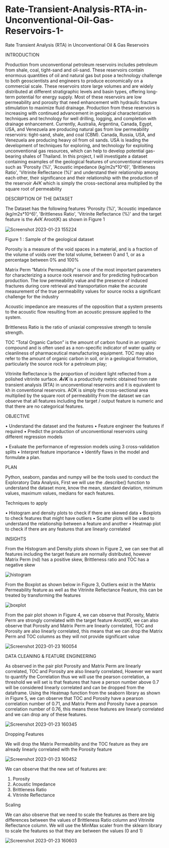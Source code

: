 # Rate-Transient-Analysis-RTA-in-Unconventional-Oil-Gas-Reservoirs-1-
Rate Transient Analysis (RTA) in Unconventional Oil &amp; Gas Reservoirs 




INTRODUCTION


Production from unconventional petroleum reservoirs includes petroleum from 
shale, coal, tight-sand and oil-sand. These reservoirs contain enormous quantities of oil 
and natural gas but pose a technology challenge to both geoscientists and engineers to 
produce economically on a commercial scale. These reservoirs store large volumes and 
are widely distributed at different stratigraphic levels and basin types, offering long-term 
potential for energy supply. Most of these reservoirs are low permeability and porosity 
that need enhancement with hydraulic fracture stimulation to maximize fluid drainage. 
Production from these reservoirs is increasing with continued advancement in geological 
characterization techniques and technology for well drilling, logging, and completion with 
drainage enhancement. Currently, Australia, Argentina, Canada, Egypt, USA, and 
Venezuela are producing natural gas from low permeability reservoirs: tight-sand, shale, 
and coal (CBM). Canada, Russia, USA, and Venezuela are producing heavy oil from oil 
sands. USA is leading the development of techniques for exploring, and technology for 
exploiting unconventional gas resources, which can help to develop potential gas-bearing 
shales of Thailand.
In this project, I will investigate a dataset containing examples of the geological 
features of unconventional reservoirs such as 'Porosity (%)', 'Acoustic impedance 
(kg/m2s*10^6)', 'Brittleness Ratio', 'Vitrinite Reflectance (%)' and understand their 
relationship among each other, their significance and their relationship with the production 
of the reservoir 𝐴√𝐾 which is simply the cross-sectional area multiplied by the square root 
of permeability

DESCRIPTION OF THE DATASET


The Dataset has the following features 'Porosity (%)', 'Acoustic impedance 
(kg/m2s*10^6)', 'Brittleness Ratio', 'Vitrinite Reflectance (%)' and the target feature is 
the 𝐴√𝐾 Aroot(K) as shown in Figure 1

![Screenshot 2023-01-23 155224](https://user-images.githubusercontent.com/118182347/214056614-fee481b0-8e5e-44bc-a260-ced9ec31100f.png)


Figure 1 : Sample of the geological dataset


Porosity is a measure of the void spaces in a material, and is a fraction of the volume 
of voids over the total volume, between 0 and 1, or as a percentage between 0% and 
100%


Matrix Perm “Matrix Permeability” is one of the most important parameters for 
characterizing a source rock reservoir and for predicting hydrocarbon production. The 
low permeability value and the presence of induced fractures during core retrieval and 
transportation make the accurate measurement of the true permeability values for 
source rocks a significant challenge for the industry


Acoustic impedance are measures of the opposition that a system presents to the 
acoustic flow resulting from an acoustic pressure applied to the system.


Brittleness Ratio is the ratio of uniaxial compressive strength to tensile strength.


TOC “Total Organic Carbon” is the amount of carbon found in an organic compound 
and is often used as a non-specific indicator of water quality or cleanliness of 
pharmaceutical manufacturing equipment. TOC may also refer to the amount of organic 
carbon in soil, or in a geological formation, particularly the source rock for a petroleum 
play;


Vitrinite Reflectance is the proportion of incident light reflected from a polished vitrinite 
surface.
𝑨√𝑲 is a productivity metric obtained from rate transient analysis (RTA) in 
unconventional reservoirs and it is equivalent to kh in conventional reservoirs. AOK is 
simply the cross-sectional area multiplied by the square root of permeability
From the dataset we can observe that all features including the target / output feature is 
numeric and that there are no categorical features.


OBJECTIVE


• Understand the dataset and the features
• Feature engineer the features if required
• Predict the production of unconventional reservoirs using different regression 
models


• Evaluate the performance of regression models using 3 cross-validation splits
• Interpret feature importance
• Identify flaws in the model and formulate a plan.


PLAN


Python, seaborn, pandas and numpy will be the tools used to conduct the Exploratory 
Data Analysis, First we will use the .describe() function to understand the dataset more, 
know the mean, standard deviation, minimum values, maximum values, medians for 
each features.

Techniques to apply


• Histogram and density plots to check if there are skewed data
• Boxplots to check features that might have outliers
• Scatter plots will be used to understand the relationship between a feature and 
another
• Heatmap plot to check if there are any features that are linearly correlated

INSIGHTS

From the Histogram and Density plots shown in Figure 2, we can see that all features 
including the target feature are normally distributed, however Matrix Perm (nd) has a 
positive skew, Brittleness ratio and TOC has a negative skew







![histogram](https://user-images.githubusercontent.com/118182347/214057656-c8803f31-e8c7-4fe7-b304-aa327810c169.png)

From the Boxplot as shown below in Figure 3, Outliers exist in the Matrix Permeability 
feature as well as the Vitrinite Reflectance Feature, this can be treated by transforming 
the features

![boxplot](https://user-images.githubusercontent.com/118182347/214058105-dfe9d151-66f8-4720-97f2-a50e86704d20.png)


From the pair plot shown in Figure 4, we can observe that Porosity, Matrix Perm are 
strongly correlated with the target feature Aroot(K), we can also observe that Porosity and 
Matrix Perm are linearly correlated, TOC and Porosity are also linearly correlated, this 
means that we can drop the Matrix Perm and TOC columns as they will not provide 
significant value



![Screenshot 2023-01-23 160054](https://user-images.githubusercontent.com/118182347/214058500-b41f846d-1e44-4fc8-9114-42df207f20e2.png)

DATA CLEANING & FEATURE ENGINEERING


As observed in the pair plot Porosity and Matrix Perm are linearly correlated, TOC and 
Porosity are also linearly correlated, However we want to quantify the Correlation thus 
we will use the pearson correlation, a threshold we will set is that features that have a 
person number above 0.7 will be considered linearly correlated and can be dropped 
from the dataframe. 
Using the Heatmap function from the seaborn library as shown in Figure 5, we can 
observe that TOC and Porosity have a pearson correlation number of 0.71, and Matrix 
Perm and Porosity have a pearson correlation number of 0.76, this means these 
features are linearly correlated and we can drop any of these features.


![Screenshot 2023-01-23 160345](https://user-images.githubusercontent.com/118182347/214058955-722d815d-bc7c-4f06-a8dc-26ca3819ad75.png)


Dropping Features

We will drop the Matrix Permeability and the TOC feature as they are already linearly 
correlated with the Porosity feature

![Screenshot 2023-01-23 160452](https://user-images.githubusercontent.com/118182347/214059180-6446e061-17ef-4ce6-a7ff-b5b79a27e96e.png)

We can observe that the new set of features are: 

1. Porosity
2. Acoustic Impedance
3. Brittleness Ratio
4. Vitrinite Reflectance


Scaling


We can also observe that we need to scale the features as there are big differences 
between the values of Brittleness Ratio column and Vitrinite Reflectance column.
We will use the MinMax scaler from the sklearn library to scale the features so that they 
are between the values (0 and 1)


![Screenshot 2023-01-23 160603](https://user-images.githubusercontent.com/118182347/214059429-45af1f05-e5f2-455e-8fce-29629800e7cb.png)



